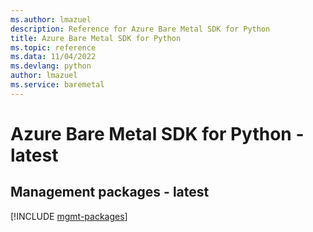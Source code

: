 ```yaml
---
ms.author: lmazuel
description: Reference for Azure Bare Metal SDK for Python
title: Azure Bare Metal SDK for Python
ms.topic: reference
ms.data: 11/04/2022
ms.devlang: python
author: lmazuel
ms.service: baremetal
---
```

# Azure Bare Metal SDK for Python - latest

## Management packages - latest
[!INCLUDE [mgmt-packages](bare-metal-mgmt-index.md)]